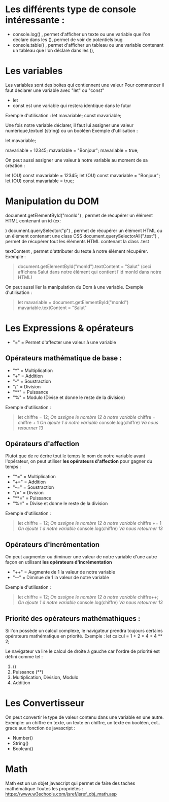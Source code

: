 # Les différents type de console intéressante :
- console.log() , permet d'afficher un texte ou une variable que l'on déclare dans les (), permet de voir de potentiels bug
- console.table() , permet d'afficher un tableau ou une variable contenant un tableau que l'on déclare dans les (),




# Les variables 
Les variables sont des boites qui contiennent une valeur 
Pour commencer il faut déclarer une variable avec "let" ou "const"

- let 
- const est une variable qui restera identique dans le futur

Exemple d'utilisation :
let mavariable;
const mavariable;


Une fois notre variable déclarer, il faut lui assigner une valeur numérique,textuel (string) ou un booléen
Exemple d'utilisation :

let mavariable; 

mavariable = 12345;
mavariable = "Bonjour";
mavariable = true;


On peut aussi assigner une valeur à notre variable au moment de sa création :

let (OU) const mavariable = 12345;
let (OU) const mavariable = "Bonjour";
let (OU) const mavariable = true;






# Manipulation du DOM
document.getElementById("monId") , permet de récupérer un élément HTML contenant un id (ex: <div id="monId">)
document.querySelector("p") , permet de récupérer un élément HTML ou un élément contenant une class CSS
document.querySelectorAll(".test") , permet de récupérer tout les éléments HTML contenant la class .test

textContent , permet d'attributer du texte à notre élément récupérer. Exemple : 
> document.getElementById("monId").textContent = "Salut" (ceci affichera Salut dans notre élément qui contient l'id monId dans notre HTML)

On peut aussi lier la manipulation du Dom à une variable. Exemple d'utilisation :

> let mavariable = document.getElementById("monId")
> mavariable.textContent = "Salut"








# Les Expressions & opérateurs 
- "=" = Permet d'affecter une valeur à une variable


## Opérateurs mathématique de base :
- "*" = Multiplication
- "+" = Addition
- "-" = Soustraction
- "/" = Division
- "**" = Puissance
- "%" = Modulo (Divise et donne le reste de la division)

Exemple d'utilisation :
> let chiffre = 12; *On assigne le nombre 12 à notre variable*
> chiffre = chiffre + 1 *On ajoute 1 à notre variable*
> console.log(chiffre) *Va nous retourner 13*


## Opérateurs d'affection
Plutot que de re écrire tout le temps le nom de notre variable avant l'opérateur, on peut utiliser
**les opérateurs d'affection** pour gagner du temps :

- "*=" = Multiplication
- "+=" = Addition
- "-=" = Soustraction
- "/=" = Division
- "**=" = Puissance
- "%=" = Divise et donne le reste de la division

Exemple d'utilisation :
> let chiffre = 12; *On assigne le nombre 12 à notre variable*
> chiffre += 1 *On ajoute 1 à notre variable*
> console.log(chiffre) *Va nous retourner 13*


## Opérateurs d'incrémentation
On peut augmenter ou diminuer une valeur de notre variable d'une autre façon en utilisant 
**les opérateurs d'incrémentation**

- "++" = Augmente de 1 la valeur de notre variable
- "--" = Diminue de 1 la valeur de notre variable

Exemple d'utilisation :
> let chiffre = 12; *On assigne le nombre 12 à notre variable*
> chiffre++; *On ajoute 1 à notre variable*
> console.log(chiffre) *Va nous retourner 13*


## Priorité des opérateurs mathémathiques :
Si l'on possède un calcul complexe, le navigateur prendra toujours certains opérateurs mathématique en priorité. Exemple :
let calcul = 1 + 2 * 4 + 4 ** 2;

Le navigateur va lire le calcul de droite à gauche car l'ordre de priorité est défini comme tel :
1. ()
2. Puissance (**)
3. Multiplication, Division, Modulo
4. Addition





# Les Convertisseur
On peut convertir le type de valeur contenu dans une variable en une autre.
Exemple: un chiffre en texte, un texte en chiffre, un texte en booléen, ect..
grace aux fonction de javascript : 
- Number()
- String()
- Boolean()




# Math
Math est un un objet javascript qui permet de faire des taches mathématique
Toutes les propriétés : 
https://www.w3schools.com/jsref/jsref_obj_math.asp
